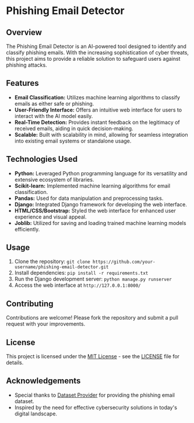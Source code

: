 # Phishing Email Detector

## Overview

The Phishing Email Detector is an AI-powered tool designed to identify and classify phishing emails. With the increasing sophistication of cyber threats, this project aims to provide a reliable solution to safeguard users against phishing attacks.

## Features

- **Email Classification:** Utilizes machine learning algorithms to classify emails as either safe or phishing.
- **User-Friendly Interface:** Offers an intuitive web interface for users to interact with the AI model easily.
- **Real-Time Detection:** Provides instant feedback on the legitimacy of received emails, aiding in quick decision-making.
- **Scalable:** Built with scalability in mind, allowing for seamless integration into existing email systems or standalone usage.

## Technologies Used

- **Python:** Leveraged Python programming language for its versatility and extensive ecosystem of libraries.
- **Scikit-learn:** Implemented machine learning algorithms for email classification.
- **Pandas:** Used for data manipulation and preprocessing tasks.
- **Django:** Integrated Django framework for developing the web interface.
- **HTML/CSS/Bootstrap:** Styled the web interface for enhanced user experience and visual appeal.
- **Joblib:** Utilized for saving and loading trained machine learning models efficiently.

## Usage

1. Clone the repository: `git clone https://github.com/your-username/phishing-email-detector.git`
2. Install dependencies: `pip install -r requirements.txt`
3. Run the Django development server: `python manage.py runserver`
4. Access the web interface at `http://127.0.0.1:8000/`

## Contributing

Contributions are welcome! Please fork the repository and submit a pull request with your improvements.

## License

This project is licensed under the [MIT License](https://opensource.org/licenses/MIT) - see the [LICENSE](LICENSE) file for details.

## Acknowledgements

- Special thanks to [Dataset Provider]([link-to-dataset](https://www.kaggle.com/)) for providing the phishing email dataset.
- Inspired by the need for effective cybersecurity solutions in today's digital landscape.

